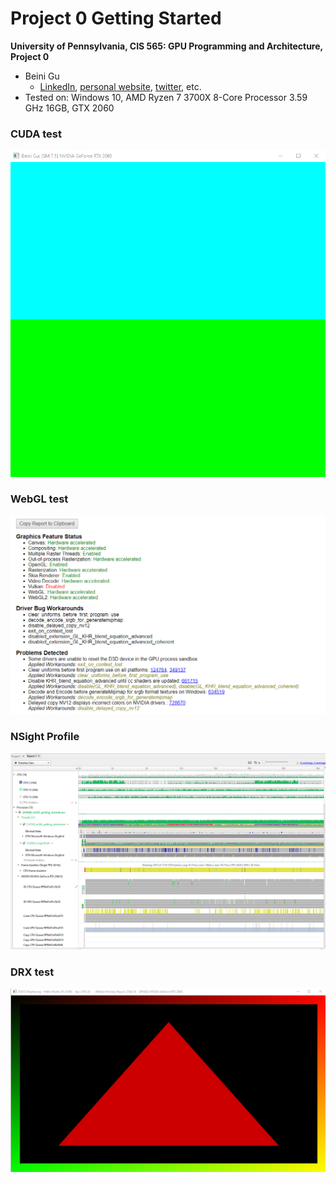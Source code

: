 Project 0 Getting Started
====================

**University of Pennsylvania, CIS 565: GPU Programming and Architecture, Project 0**

* Beini Gu
  * [LinkedIn](https://www.linkedin.com/in/rgu/), [personal website](https://www.seas.upenn.edu/~gubeini/), [twitter](https://twitter.com/scoutydren), etc.
* Tested on: Windows 10, AMD Ryzen 7 3700X 8-Core Processor 3.59 GHz 16GB, GTX 2060

### CUDA test

![capture](images/capture.png)

### WebGL test

![webglcheck](images/webglcheck.png)

### NSight Profile

![nsight_profile](images/nsight_profile.png)

### DRX test

![drx](images/drx.png)